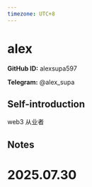```yaml
---
timezone: UTC+8
---
```


# alex

**GitHub ID:** alexsupa597

**Telegram:** @alex_supa

## Self-introduction

web3 从业者

## Notes

<!-- Content_START -->

# 2025.07.30


<!-- Content_END -->
